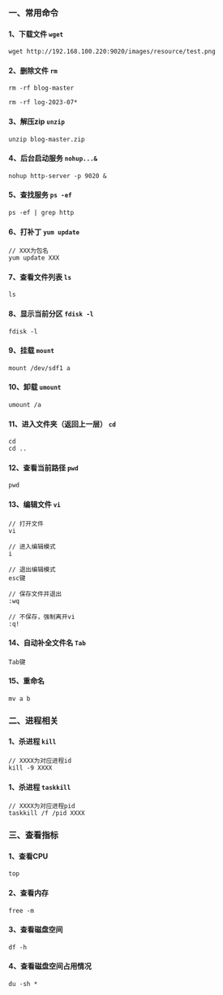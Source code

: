 ### 一、常用命令

#### 1、下载文件 `wget`

```
wget http://192.168.100.220:9020/images/resource/test.png
```

#### 2、删除文件 `rm`

```
rm -rf blog-master
```

```
rm -rf log-2023-07*
```

#### 3、解压zip `unzip`

```
unzip blog-master.zip
```

#### 4、后台启动服务 `nohup...&`

```
nohup http-server -p 9020 &
```

#### 5、查找服务 `ps -ef`

```
ps -ef | grep http
```

#### 6、打补丁 `yum update`

```
// XXX为包名
yum update XXX
```

#### 7、查看文件列表 `ls`

```
ls
```

#### 8、显示当前分区 `fdisk -l`

```
fdisk -l
```

#### 9、挂载 `mount`

```
mount /dev/sdf1 a
```

#### 10、卸载 `umount`

```
umount /a
```

#### 11、进入文件夹（返回上一层） `cd`

```
cd
cd ..
```

#### 12、查看当前路径 `pwd`

```
pwd
```

#### 13、编辑文件 `vi`


```
// 打开文件
vi

// 进入编辑模式
i

// 退出编辑模式
esc键

// 保存文件并退出
:wq

// 不保存，强制离开vi
:q!
```

#### 14、自动补全文件名 `Tab`

```
Tab键
```

#### 15、重命名

```
mv a b
```

### 二、进程相关

#### 1、杀进程 `kill`

```
// XXXX为对应进程id
kill -9 XXXX
```

#### 1、杀进程 `taskkill`

```
// XXXX为对应进程pid
taskkill /f /pid XXXX
```

### 三、查看指标

#### 1、查看CPU

```
top
```

#### 2、查看内存

```
free -m
```

#### 3、查看磁盘空间

```
df -h
```

#### 4、查看磁盘空间占用情况

```
du -sh *
```